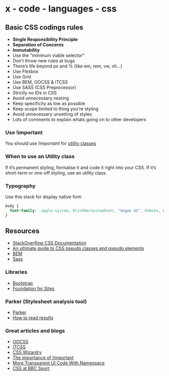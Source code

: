 # x - code - languages - css

## Basic CSS codings rules

*   **Single Responsibility Principle**
*   **Separation of Concerns**
*   **Immutability**
*   Use the "minimum viable selector"
*   Don’t throw new rules at bugs
*   There’s life beyond px and % (like em, rem, vw, vh...)
*   Use Flexbox
*   Use Grid
*   Use BEM, OOCSS & ITCSS
*   Use SASS (CSS Preprocessor)
*   Strictly no IDs in CSS
*   Avoid unnecessary nesting
*   Keep specificity as low as possible
*   Keep scope limited to thing you’re styling
*   Avoid unnecessary unsetting of styles
*   Lots of comments to explain whats going on to other developers

### Use !important

You should use *!important* for [utility classes](http://csswizardry.com/2015/03/more-transparent-ui-code-with-namespaces/#the-namespaces)

### When to use an Utility class

If it’s permanent styling, formalise it and code it right into your CSS. If
it’s short-term or one-off styling, use an utility class.

### Typography

Use this stack for display native font:
```css
body {
  font-family: -apple-system, BlinkMacSystemFont, "Segoe UI", Roboto, Helvetica, Arial, sans-serif, "Apple Color Emoji", "Segoe UI Emoji", "Segoe UI Symbol";
}
```

## Resources

*   [StackOverflow CSS Documentation](http://stackoverflow.com/documentation/css)
*   [An ultimate guide to CSS pseudo classes and pseudo elements](https://www.smashingmagazine.com/2016/05/an-ultimate-guide-to-css-pseudo-classes-and-pseudo-elements/)
*   [BEM](https://en.bem.info/)
*   [Sass](http://sass-lang.com/)

### Libraries

*   [Bootstrap](http://getbootstrap.com/)
*   [Foundation for Sites](http://foundation.zurb.com/)

### Parker (Stylesheet analysis tool)

*   [Parker](https://github.com/katiefenn/parker/)
*   [How to read results](http://csswizardry.com/2016/06/improving-your-css-with-parker/)

### Great articles and blogs

*   [OOCSS](http://www.stubbornella.org/content/2010/06/25/the-media-object-saves-hundreds-of-lines-of-code/)
*   [ITCSS](http://www.creativebloq.com/web-design/manage-large-scale-web-projects-new-css-architecture-itcss-41514731)
*   [CSS Wizardry](http://csswizardry.com/)
*   [The importance of !important](http://csswizardry.com/2016/05/the-importance-of-important/)
*   [More Transparent UI Code With Namespace](http://csswizardry.com/2015/03/more-transparent-ui-code-with-namespaces/)
*   [CSS at BBC Sport](https://medium.com/@shaunbent/css-at-bbc-sport-part-1-bab546184e66#.mbtvlw6oq)
